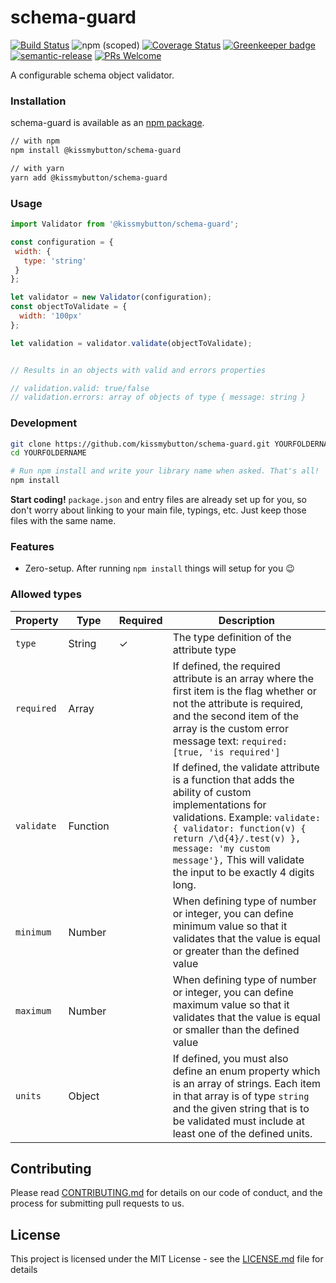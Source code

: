 # schema-guard

[![Build Status](https://travis-ci.org/kissmybutton/schema-guard.svg?branch=master)](https://travis-ci.org/kissmybutton/schema-guard) ![npm (scoped)](https://img.shields.io/npm/v/@kissmybutton/schema-guard.svg) [![Coverage Status](https://coveralls.io/repos/github/kissmybutton/schema-guard/badge.svg?branch=master)](https://coveralls.io/github/kissmybutton/schema-guard?branch=master) [![Greenkeeper badge](https://badges.greenkeeper.io/kissmybutton/schema-guard.svg)](https://greenkeeper.io/) [![semantic-release](https://img.shields.io/badge/%20%20%F0%9F%93%A6%F0%9F%9A%80-semantic--release-e10079.svg)](https://github.com/semantic-release/semantic-release) [![PRs Welcome](https://img.shields.io/badge/PRs-welcome-brightgreen.svg)](https://github.com/kissmybutton/schema-guard/blob/master/CONTRIBUTING.md)

A configurable schema object validator.

### Installation

schema-guard is available as an [npm package](https://www.npmjs.com/package/@kissmybutton/schema-guard).

```sh
// with npm
npm install @kissmybutton/schema-guard

// with yarn
yarn add @kissmybutton/schema-guard
```

### Usage

```javascript
import Validator from '@kissmybutton/schema-guard';

const configuration = {
 width: {
   type: 'string'
 }
};

let validator = new Validator(configuration);
const objectToValidate = {
  width: '100px'
};

let validation = validator.validate(objectToValidate);


// Results in an objects with valid and errors properties

// validation.valid: true/false
// validation.errors: array of objects of type { message: string }

```

### Development

```bash
git clone https://github.com/kissmybutton/schema-guard.git YOURFOLDERNAME
cd YOURFOLDERNAME

# Run npm install and write your library name when asked. That's all!
npm install
```

**Start coding!** `package.json` and entry files are already set up for you, so don't worry about linking to your main file, typings, etc. Just keep those files with the same name.

### Features

 - Zero-setup. After running `npm install` things will setup for you :wink:

### Allowed types
Property | Type | Required | Description
-------- | ---- | -------- | -----------
`type` | String | ✓ | The type definition of the attribute type
`required` | Array | |  If defined, the required attribute is an array where the first item is the flag whether or not the attribute is required, and the second item of the array is the custom error message text: ```required: [true, 'is required']```
`validate` | Function | | If defined, the validate attribute is a function that adds the ability of custom implementations for validations. Example: ```validate: { validator: function(v) {  return /\d{4}/.test(v) }, message: 'my custom message'},``` This will validate the input to be exactly 4 digits long. 
`minimum` | Number | | When defining type of number or integer, you can define minimum value so that it validates that the value is equal or greater than the defined value
`maximum` | Number | | When defining type of number or integer, you can define maximum value so that it validates that the value is equal or smaller than the defined value
`units` | Object | | If defined, you must also define an enum property which is an array of strings. Each item in that array is of type ```string``` and the given string that is to be validated must include at least one of the defined units.

## Contributing

Please read [CONTRIBUTING.md](CONTRIBUTING.md) for details on our code of conduct, and the process for submitting pull requests to us.

## License

This project is licensed under the MIT License - see the [LICENSE.md](LICENSE.md) file for details
